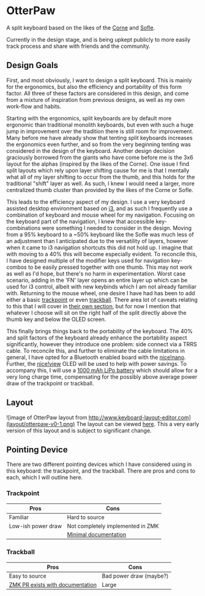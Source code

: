 # OtterPaw
A split keyboard based on the likes of the [Corne](https://github.com/foostan/crkbd/) and [Sofle](https://github.com/josefadamcik/SofleKeyboard).

Currently in the design stage, and is being upkept publicly to more easily track process and share with friends and the community.

## Design Goals
First, and most obviously, I want to design a split keyboard. This is mainly 
for the ergonomics, but also the efficiency and portability of this form 
factor. All three of these factors are considered in this design, and come from
a mixture of inspiration from previous designs, as well as my own work-flow and
habits.

Starting with the ergonomics, split keyboards are by default more ergonomic
than traditional monolith keyboards, but even with such a huge jump in 
improvement over the tradition there is still room for improvement. Many before
me have already show that tenting split keyboards increases the ergonomics even
further, and so from the very beginning tenting was considered in the design of
the keyboard. Another design decision graciously borrowed from the giants who
have come before me is the 3x6 layout for the alphas (inspired by the likes of
the Corne). One issue I find split layouts which rely upon layer shifting cause
for me is that I mentally what all of my layer shifting to occur from the 
thumb, and this holds for the traditional "shift" layer as well. As such, I knew
I would need a larger, more centralized thumb cluster than provided by the likes
of the Corne or Sofle.

This leads to the efficiency aspect of my design. I use a very keyboard assisted
desktop environment based on [i3](https://i3wm.org/), and as such I frequently
use a combination of keyboard and mouse wheel for my navigation. Focusing on the
keyboard part of the navigation, I knew that accessible key-combinations were
something I needed to consider in the design. Moving from a 95% keyboard to a 
~50% keyboard like the Sofle was much less of an adjustment than I anticipated 
due to the versatility of layers, however when it came to i3 navigation 
shortcuts this did not hold up. I imagine that with moving to a 40% this will 
become especially evident. To reconcile this, I have designed multiple of the
modifier keys used for navigation key-combos to be easily pressed together with
one thumb. This may not work as well as I'd hope, but there's no harm in
experimentation. Worst case scenario, adding in the 'FN' layer opens an entire
layer up which can be used for i3 control, albeit with new keybinds which I am
not already familiar with. Returning to the mouse wheel, one desire I have had
has been to add either a basic 
[trackpoint](https://github.com/zmkfirmware/zmk/pull/1751) or even
[trackball](https://shop.pimoroni.com/products/trackball-breakout?variant=27672765038675). There area lot of caveats relating to this that I will
cover in [their own section](#pointing-device), but for now I mention that
whatever I choose will sit on the right half of the split directly above the
thumb key and below the OLED screen.

This finally brings things back to the portability of the keyboard. The 40% and 
split factors of the keyboard already enhance the portability aspect 
significantly, however they introduce one problem: side connect via a TRRS
cable. To reconcile this, and further to eliminate the cable limitations in
general, I have opted for a Bluetooth enabled board with the 
[nice!nano](https://nicekeyboards.com/nice-nano/). Further, the 
[nice!view](https://nicekeyboards.com/nice-view) OLED will be used to help with
power savings. To accompany this, I will use a 
[1000 mAh LiPo battery](https://www.canadarobotix.com/products/588) which should
allow for a very long charge time, compensating for the possibly above average
power draw of the trackpoint or trackball.

## Layout
![image of OtterPaw layout from http://www.keyboard-layout-editor.com](layout/otterpaw-v0-1.png)
The layout can be viewed [here](http://www.keyboard-layout-editor.com/##@_name=OtterPaw%20v0.1&author=https%2F:%2F%2F%2F%2Fgithub.com%2F%2Fbaf57&notes=forked%20from%20sams96&plate:false&pcb:false%3B&@_x:3&a:7&fa@:9%3B%3B&=E&_x:7%3B&=I%3B&@_y:-0.9&x:2%3B&=W%3B&@_y:-1&x:4%3B&=R&_x:5%3B&=U&_x:1%3B&=O%3B&@_y:-0.9000000000000001&x:5%3B&=T&_x:3%3B&=Y%3B&@_y:-0.8999999999999999%3B&=%3Ci%20class%2F='kb%20kb-Line-End'%3E%3C%2F%2Fi%3E&=Q&_x:11%3B&=P&_a:5&fa@:6&:6&:0&:0&:0&:0&:0%3B%3B&=%7C%0A%5C%3B&@_y:-0.30000000000000004&x:3&a:7&fa@:9%3B%3B&=D&_x:7%3B&=K%3B&@_y:-0.8999999999999999&x:2%3B&=S&_x:1&n:true%3B&=F&_x:5&n:true%3B&=J&_x:1%3B&=L%3B&@_y:-0.9000000000000001&x:5%3B&=G&_x:3%3B&=H%3B&@_y:-0.9000000000000001%3B&=%3Ci%20class%2F='kb%20kb-Unicode-Escape-1'%3E%3C%2F%2Fi%3E&=A&_x:11&a:5&fa@:6&:6%3B%3B&=%2F:%0A%2F%3B&=%22%0A'%3B&@_y:-0.2999999999999998&x:3&a:7&fa@:9%3B%3B&=C&_x:7&a:5&fa@:6&:6%3B%3B&=%3C%0A,%3B&@_y:-0.8999999999999999&x:2&a:7&fa@:9%3B%3B&=X&_x:1%3B&=V&_x:5%3B&=M&_x:1&a:5&fa@:6&:6%3B%3B&=%3E%0A.%3B&@_y:-0.8999999999999999&x:5&a:7&fa@:9%3B%3B&=B&_x:3%3B&=N%3B&@_y:-0.9000000000000004&a:5&fa@:6&:6%3B%3B&=%2F_%0A-&_a:7&fa@:9%3B%3B&=Z&_x:11&a:5&fa@:6&:6%3B%3B&=%3F%0A%2F%2F&=+%0A%2F=%3B&@_y:-0.19999999999999973&x:3.5&a:7&fa@:9%3B%3B&=%3Ci%20class%2F='kb%20kb-logo-linux-tux-ibm'%3E%3C%2F%2Fi%3E&_x:6&fa@:7%3B%3B&=ALT%3B&@_r:7.5&rx:4.5&ry:4.1&y:-0.9499999999999997&x:0.09999999999999964&c=%23477ef5&t=%23ffffff&fa@:9%3B%3B&=%3Ci%20class%2F='fa%20fa-chevron-down'%3E%3C%2F%2Fi%3E%3B&@_x:0.09999999999999964&c=%23cccccc&t=%23000000%3B&=%3Ci%20class%2F='fa%20fa-arrow-circle-up'%3E%3C%2F%2Fi%3E%3B&@_r:15&y:-2.4000000000000004&x:1.25&h:1.5%3B&=%3B&@_y:0.5&x:1.25&fa@:4%3B%3B&=CTRL%3B&@_r:-15&rx:10.5&y:-1.3499999999999996&x:-2.25&a:5&fa@:9&:9&:0&:0&:0&:0&:0%3B&h:1.5%3B&=%3Ci%20class%2F='kb%20kb-Return-2'%3E%3C%2F%2Fi%3E%0A%3Ci%20class%2F='kb%20kb-Unicode-BackSpace-DeleteLeft-Big'%3E%3C%2F%2Fi%3E%3B&@_y:0.5&x:-2.25&c=%231ec944&a:7%3B&=FN%3B&@_r:-7.5&y:-2.1&x:-1.0999999999999996&c=%23c72a2a&t=%23ffffff%3B&=%3Ci%20class%2F='fa%20fa-chevron-up'%3E%3C%2F%2Fi%3E%3B&@_x:-1.0999999999999996&c=%23cccccc&t=%23000000%3B&=%3Ci%20class%2F='fa%20fa-arrow-circle-up'%3E%3C%2F%2Fi%3E). This a very early version of this layout and is subject to significant change.

## Pointing Device
There are two different pointing devices which I have considered using in this
keyboard: the trackpoint, and the trackball. There are pros and cons to each,
which I will outline here. 

### Trackpoint

| Pros          | Cons         |
|---------------|--------------|
| Familiar      | Hard to source |
| Low-ish power draw | Not completely implemented in ZMK |
|  | [Minimal documentation](https://github.com/zmkfirmware/zmk/pull/1751) |

### Trackball

| Pros | Cons |
|------|------|
| Easy to source | Bad power draw (maybe?)|
| [ZMK PR exists with documentation](https://github.com/zmkfirmware/zmk/pull/961) | Large |
